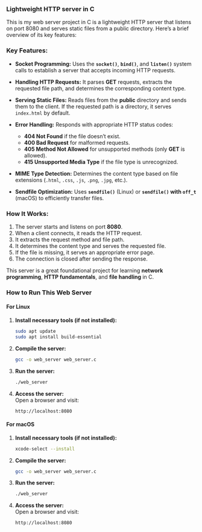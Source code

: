 ### **Lightweight HTTP server in C**

This is my web server project in C is a lightweight HTTP server that listens on port 8080 and serves static files from a public directory. Here’s a brief overview of its key features:

### **Key Features:**

- **Socket Programming:**
Uses the **`socket()`**, **`bind()`**, and **`listen()`** system calls to establish a server that accepts incoming HTTP requests.

- **Handling HTTP Requests:**
It parses **GET** requests, extracts the requested file path, and determines the corresponding content type.

- **Serving Static Files:**
Reads files from the **public** directory and sends them to the client. If the requested path is a directory, it serves `index.html` by default.

- **Error Handling:**
Responds with appropriate HTTP status codes:
  - **404 Not Found** if the file doesn’t exist.
  - **400 Bad Request** for malformed requests.
  - **405 Method Not Allowed** for unsupported methods (only **GET** is allowed).
  - **415 Unsupported Media Type** if the file type is unrecognized.
- **MIME Type Detection:**
Determines the content type based on file extensions (`.html`, `.css`, `.js`, `.png`, `.jpg`, etc.).

- **Sendfile Optimization:**
Uses **`sendfile()`** (Linux) or **`sendfile()` with `off_t`** (macOS) to efficiently transfer files.

### **How It Works:**
1. The server starts and listens on port **8080**.
2. When a client connects, it reads the HTTP request.
3. It extracts the request method and file path.
4. It determines the content type and serves the requested file.
5. If the file is missing, it serves an appropriate error page.
6. The connection is closed after sending the response.

This server is a great foundational project for learning **network programming**, **HTTP fundamentals**, and **file handling** in C.

### **How to Run This Web Server**  

#### **For Linux** 
1. **Install necessary tools (if not installed):**  
   ```sh
   sudo apt update
   sudo apt install build-essential
   ```
2. **Compile the server:**  
   ```sh
   gcc -o web_server web_server.c
   ```
3. **Run the server:**  
   ```sh
   ./web_server
   ```
4. **Access the server:**  
   Open a browser and visit:  
   ```
   http://localhost:8080
   ```

#### **For macOS**   
1. **Install necessary tools (if not installed):**  
   ```sh
   xcode-select --install
   ```
2. **Compile the server:**  
   ```sh
   gcc -o web_server web_server.c
   ```
3. **Run the server:**  
   ```sh
   ./web_server
   ```
4. **Access the server:**  
   Open a browser and visit:  
   ```
   http://localhost:8080
   ```
